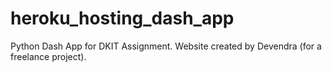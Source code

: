 # heroku_hosting_dash_app
Python Dash App for DKIT Assignment. Website created by Devendra (for a freelance project).


